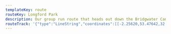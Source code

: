 ```yaml
---
templateKey: route
routeKey: Longford Park
description: Our group run route that heads out down the Bridgwater Canal, past Old Trafford Cricket Club and around Longford Park, then back via Chorlton
routeTrack: '{"type":"LineString","coordinates":[[-2.25620,53.47642,32.99],[-2.25665,53.47572,30.42],[-2.25670,53.47559,30.83],[-2.25644,53.47541,32.18],[-2.25618,53.47514,33.74],[-2.25608,53.47486,33.82],[-2.25637,53.47477,32.82],[-2.25672,53.47463,31.69],[-2.25689,53.47443,31.06],[-2.25689,53.47424,30.5],[-2.25674,53.47406,30.44],[-2.25650,53.47393,30.99],[-2.25642,53.47389,31.17],[-2.25660,53.47424,30.38],[-2.25678,53.47438,30.85],[-2.25717,53.47456,31.45],[-2.25762,53.47456,31.4],[-2.25817,53.47443,31.06],[-2.26056,53.47361,30.32],[-2.26092,53.47352,30],[-2.26145,53.47331,30.06],[-2.26313,53.47228,31.31],[-2.26390,53.47179,31.16],[-2.26435,53.47154,30.96],[-2.26498,53.47142,30.6],[-2.26596,53.47131,29.1],[-2.26661,53.47119,28.78],[-2.26727,53.47100,28.23],[-2.26781,53.47076,27.39],[-2.26835,53.47043,27.38],[-2.26878,53.47009,27.17],[-2.26909,53.46981,26.44],[-2.26918,53.46965,26.38],[-2.26918,53.46953,26.54],[-2.26913,53.46944,26.72],[-2.26928,53.46886,27.72],[-2.26935,53.46875,27.98],[-2.26978,53.46847,28.66],[-2.27070,53.46802,27.74],[-2.27172,53.46721,27.51],[-2.27233,53.46677,27.37],[-2.27325,53.46635,25.29],[-2.27428,53.46594,26.74],[-2.27589,53.46541,28.5],[-2.27748,53.46503,28.92],[-2.27931,53.46465,31.06],[-2.28137,53.46424,29.63],[-2.28222,53.46411,29.82],[-2.28231,53.46433,29.32],[-2.28260,53.46436,29.34],[-2.28287,53.46445,29.12],[-2.28302,53.46452,28.82],[-2.28321,53.46452,28.81],[-2.28323,53.46446,29.18],[-2.28307,53.46428,30.07],[-2.28267,53.46400,30.56],[-2.28235,53.46386,30.62],[-2.28192,53.46376,30.62],[-2.28199,53.46367,30.94],[-2.28203,53.46365,31],[-2.28199,53.46354,31.34],[-2.28203,53.46350,31.47],[-2.28196,53.46340,31.78],[-2.28200,53.46337,31.86],[-2.28192,53.46328,32.35],[-2.28200,53.46314,33.29],[-2.28186,53.46270,36.38],[-2.28171,53.46214,37.57],[-2.28167,53.46207,37.49],[-2.28156,53.46166,36.87],[-2.28151,53.46145,36.36],[-2.28138,53.46132,35.98],[-2.28112,53.46117,35.55],[-2.28111,53.46107,35.39],[-2.28098,53.46099,35.23],[-2.28167,53.4606,34.47],[-2.28365,53.45966,39.09],[-2.28529,53.45887,35.61],[-2.28666,53.45824,32],[-2.28915,53.45714,29.58],[-2.29122,53.45621,30],[-2.28964,53.45504,28.46],[-2.28854,53.45423,29.75],[-2.28857,53.45416,29.69],[-2.28759,53.45324,27.9],[-2.28734,53.45301,28.23],[-2.28733,53.45293,28.21],[-2.28734,53.45287,28.17],[-2.28746,53.45274,28.03],[-2.28749,53.45264,28],[-2.28745,53.45251,28],[-2.28737,53.45242,28.17],[-2.28715,53.45221,28.54],[-2.28708,53.45219,28.55],[-2.28691,53.45205,28.7],[-2.28708,53.45186,29.14],[-2.28839,53.45152,29.29],[-2.29044,53.45095,28.53],[-2.29055,53.45088,28.66],[-2.29072,53.45047,27.2],[-2.29073,53.45014,25.69],[-2.29075,53.44985,25.16],[-2.29088,53.44951,25.58],[-2.29116,53.44909,26.52],[-2.29146,53.44864,29.74],[-2.29176,53.44817,31.91],[-2.29248,53.44726,31.71],[-2.29242,53.44722,31.67],[-2.29298,53.44675,31.11],[-2.29335,53.44661,30.92],[-2.29343,53.44650,30.71],[-2.29337,53.44637,30.62],[-2.29312,53.44645,30.75],[-2.29275,53.44639,30.67],[-2.29250,53.44625,30.51],[-2.29216,53.44616,30.39],[-2.29171,53.44605,30.27],[-2.29134,53.44608,30.57],[-2.29098,53.44581,30.8],[-2.29068,53.44623,31.18],[-2.29027,53.44669,31.66],[-2.28981,53.44701,31.49],[-2.28948,53.44724,30.88],[-2.28897,53.44732,30.19],[-2.28901,53.44756,29.93],[-2.28942,53.44777,30.53],[-2.28924,53.44811,30.76],[-2.28865,53.44848,30.98],[-2.28818,53.44890,29.71],[-2.28793,53.44925,28.42],[-2.28771,53.44971,27.92],[-2.28760,53.45015,27.69],[-2.28745,53.45066,27.26],[-2.28837,53.45151,29.25],[-2.29041,53.45096,28.5],[-2.29057,53.45087,28.69],[-2.29071,53.45049,27.29],[-2.29072,53.44990,25.1],[-2.29089,53.44946,25.65],[-2.29136,53.44876,28.9],[-2.29174,53.44819,31.92],[-2.29248,53.44726,31.72],[-2.29244,53.44721,31.65],[-2.29296,53.44675,31.11],[-2.29335,53.44661,30.92],[-2.29341,53.44650,30.72],[-2.29339,53.44638,30.61],[-2.29460,53.44560,30.98],[-2.29558,53.44507,32.42],[-2.29557,53.44488,32.21],[-2.29488,53.44485,33.34],[-2.29434,53.44479,32.47],[-2.29394,53.44475,31.65],[-2.2936,53.44464,30.66],[-2.29336,53.44455,29.98],[-2.29200,53.44391,28.39],[-2.29091,53.44342,28.05],[-2.28999,53.44305,29.66],[-2.28933,53.44277,29.33],[-2.2886,53.44253,29.72],[-2.28798,53.44247,30],[-2.28735,53.44250,30.18],[-2.28561,53.44261,30.86],[-2.28130,53.44268,32.77],[-2.28026,53.44268,32.25],[-2.27735,53.44257,32.16],[-2.27802,53.44337,34.48],[-2.27836,53.44392,32.84],[-2.27868,53.44464,31.58],[-2.27868,53.44497,31.58],[-2.27826,53.44541,31.02],[-2.27794,53.44581,30.03],[-2.27773,53.44633,30.6],[-2.27707,53.44763,30.34],[-2.27638,53.44837,29.28],[-2.27595,53.44874,29.35],[-2.27471,53.44945,30.34],[-2.27319,53.45063,30.04],[-2.27310,53.45087,30.01],[-2.27328,53.45228,32.95],[-2.27344,53.45323,32.1],[-2.27395,53.45463,31.39],[-2.27468,53.45667,33.99],[-2.27534,53.45852,34.31],[-2.27562,53.45926,35.75],[-2.27631,53.46098,33],[-2.27622,53.46113,33],[-2.27650,53.46201,32.58],[-2.27605,53.46216,32.4],[-2.27375,53.46257,38.41],[-2.27347,53.46264,39.02],[-2.27324,53.46283,37.74],[-2.27326,53.46289,37.16],[-2.27289,53.46311,35.23],[-2.27053,53.46417,34.71],[-2.26795,53.46532,34],[-2.26708,53.46569,33.51],[-2.26688,53.46574,33.26],[-2.26672,53.46585,33.06],[-2.26665,53.46609,33],[-2.26641,53.46700,33.31],[-2.26604,53.46880,30.18],[-2.26571,53.46921,30.39],[-2.26524,53.46965,32.6],[-2.26192,53.47069,30.48],[-2.26042,53.47116,32.97],[-2.25885,53.47159,35.32],[-2.25840,53.47163,35.91],[-2.25825,53.47177,35.16],[-2.25656,53.47229,32.03],[-2.25633,53.47229,32.1],[-2.25617,53.47239,32.07],[-2.25417,53.47299,32.41],[-2.25379,53.47312,32.59],[-2.25302,53.47315,32.92],[-2.25255,53.47328,32.95],[-2.25226,53.47340,33.05],[-2.25275,53.47377,32.84],[-2.25303,53.47391,32.55],[-2.25327,53.47394,32.32],[-2.25376,53.47379,32.5],[-2.25440,53.47359,32.31],[-2.25494,53.47352,32.23],[-2.25558,53.47357,32.38],[-2.25600,53.47366,32.11],[-2.25630,53.47366,31.99],[-2.25643,53.47389,31.18],[-2.25676,53.47405,30.47],[-2.25690,53.47423,30.47],[-2.25685,53.47444,31.09],[-2.25667,53.47465,31.75],[-2.25631,53.47479,33.02],[-2.25607,53.47486,33.81],[-2.25618,53.47518,33.63],[-2.25648,53.47542,32.02],[-2.25667,53.47557,30.91],[-2.25619,53.47642,33.02]]}'
---
```


